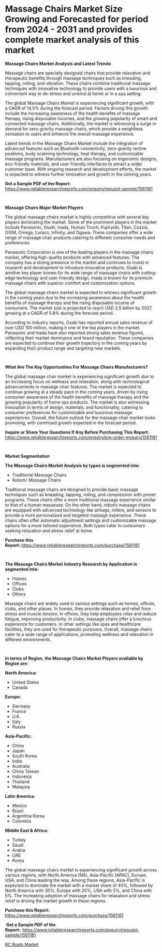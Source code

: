 <p><h1>Massage Chairs Market Size Growing and Forecasted for period from 2024 - 2031 and provides complete market analysis of this market</h1></p><p><strong>Massage Chairs Market Analysis and Latest Trends</strong></p>
<p><p>Massage chairs are specially designed chairs that provide relaxation and therapeutic benefits through massage techniques such as kneading, tapping, rolling, and vibration. These chairs combine traditional massage techniques with innovative technology to provide users with a luxurious and convenient way to de-stress and unwind at home or in a spa setting.</p><p>The global Massage Chairs Market is experiencing significant growth, with a CAGR of 14.5% during the forecast period. Factors driving this growth include the increasing awareness of the health benefits of massage therapy, rising disposable incomes, and the growing popularity of smart and connected massage chairs. Additionally, the market is witnessing a surge in demand for zero-gravity massage chairs, which provide a weightless sensation to users and enhance the overall massage experience.</p><p>Latest trends in the Massage Chairs Market include the integration of advanced features such as Bluetooth connectivity, zero-gravity recline positions, body scanning technology, heat therapy, and customizable massage programs. Manufacturers are also focusing on ergonomic designs, eco-friendly materials, and user-friendly interfaces to attract a wider customer base. With ongoing research and development efforts, the market is expected to witness further innovation and growth in the coming years.</p></p>
<p><strong>Get a Sample PDF of the Report:&nbsp;</strong> <a href="https://www.reliableresearchreports.com/enquiry/request-sample/1561181">https://www.reliableresearchreports.com/enquiry/request-sample/1561181</a></p>
<p>&nbsp;</p>
<p><strong>Massage Chairs Major Market Players</strong></p>
<p><p>The global massage chairs market is highly competitive with several key players dominating the market. Some of the prominent players in the market include Panasonic, Osaki, Inada, Human Touch, Fujiiryoki, Titan, Cozzia, OSIM, Omega, Luraco, Infinity, and Ogawa. These companies offer a wide range of massage chair products catering to different consumer needs and preferences.</p><p>Panasonic Corporation is one of the leading players in the massage chairs market, offering high-quality products with advanced features. The company has a strong presence in the market and continues to invest in research and development to introduce innovative products. Osaki is another key player known for its wide range of massage chairs with cutting-edge technology and user-friendly design. Inada is known for its premium massage chairs with superior comfort and customization options.</p><p>The global massage chairs market is expected to witness significant growth in the coming years due to the increasing awareness about the health benefits of massage therapy and the rising disposable income of consumers. The market size is projected to reach USD 2.5 billion by 2027, growing at a CAGR of 5.8% during the forecast period.</p><p>According to industry reports, Osaki has reported annual sales revenue of over USD 100 million, making it one of the top players in the market. Panasonic and Inada have also reported strong sales revenue figures, reflecting their market dominance and brand reputation. These companies are expected to continue their growth trajectory in the coming years by expanding their product range and targeting new markets.</p></p>
<p>&nbsp;</p>
<p><strong>What Are The Key Opportunities For Massage Chairs Manufacturers?</strong></p>
<p><p>The global massage chair market is experiencing significant growth due to an increasing focus on wellness and relaxation, along with technological advancements in massage chair features. The market is expected to continue growing at a steady pace in the coming years, driven by rising consumer awareness of the health benefits of massage therapy and the growing popularity of home spa products. The market is also witnessing innovation in terms of design, materials, and functionality, catering to consumer preferences for customizable and luxurious massage experiences. Overall, the future outlook for the massage chair market looks promising, with continued growth expected in the forecast period.</p></p>
<p><strong>Inquire or Share Your Questions If Any Before Purchasing This Report:</strong> <a href="https://www.reliableresearchreports.com/enquiry/pre-order-enquiry/1561181">https://www.reliableresearchreports.com/enquiry/pre-order-enquiry/1561181</a></p>
<p>&nbsp;</p>
<p><strong>Market Segmentation</strong></p>
<p><strong>The Massage Chairs Market Analysis by types is segmented into:</strong></p>
<p><ul><li>Traditional Massage Chairs</li><li>Robotic Massage Chairs</li></ul></p>
<p><p>Traditional massage chairs are designed to provide basic massage techniques such as kneading, tapping, rolling, and compression with preset programs. These chairs offer a more traditional massage experience similar to that of a human masseuse. On the other hand, robotic massage chairs are equipped with advanced technology like airbags, rollers, and sensors to provide a more personalized and targeted massage experience. These chairs often offer automatic adjustment settings and customizable massage options for a more tailored experience. Both types cater to consumers seeking relaxation and stress relief at home.</p></p>
<p><strong>Purchase this Report:&nbsp;</strong><a href="https://www.reliableresearchreports.com/purchase/1561181">https://www.reliableresearchreports.com/purchase/1561181</a></p>
<p>&nbsp;</p>
<p><strong>The Massage Chairs Market Industry Research by Application is segmented into:</strong></p>
<p><ul><li>Homes</li><li>Offices</li><li>Clubs</li><li>Others</li></ul></p>
<p><p>Massage chairs are widely used in various settings such as homes, offices, clubs, and other places. In homes, they provide relaxation and relief from stress and muscle tension. In offices, they help employees relax and reduce fatigue, improving productivity. In clubs, massage chairs offer a luxurious experience for customers. In other settings like spas and healthcare facilities, they are used for therapeutic purposes. Overall, massage chairs cater to a wide range of applications, promoting wellness and relaxation in different environments.</p></p>
<p>&nbsp;</p>
<p><strong>In terms of Region, the Massage Chairs Market Players available by Region are:</strong></p>
<p>
    <p> <strong> North America: </strong>
        <ul>
            <li>United States</li>
            <li>Canada</li>
        </ul>
        </p> 
    <p> <strong> Europe: </strong>
        <ul>
            <li>Germany</li>
            <li>France</li>
            <li>U.K.</li>
            <li>Italy</li>
            <li>Russia</li>
        </ul>
        </p> 
    <p> <strong> Asia-Pacific: </strong>
        <ul>
            <li>China</li>
            <li>Japan</li>
            <li>South Korea</li>
            <li>India</li>
            <li>Australia</li>
            <li>China Taiwan</li>
            <li>Indonesia</li>
            <li>Thailand</li>
            <li>Malaysia</li>
        </ul>
        </p> 
    <p> <strong> Latin America: </strong>
        <ul>
            <li>Mexico</li>
            <li>Brazil</li>
            <li>Argentina Korea</li>
            <li>Colombia</li>
        </ul>
        </p> 
    <p> <strong> Middle East & Africa: </strong>
        <ul>
            <li>Turkey</li>
            <li>Saudi</li>
            <li>Arabia</li>
            <li>UAE</li>
            <li>Korea</li>
        </ul>
    </p>
    </p>
<p><p>The global massage chairs market is experiencing significant growth across various regions, with North America (NA), Asia-Pacific (APAC), Europe, USA, and China leading the way. Among these regions, Asia-Pacific is expected to dominate the market with a market share of 40%, followed by North America with 30%, Europe with 20%, USA with 5%, and China with 5%. The increasing adoption of massage chairs for relaxation and stress relief is driving the market growth in these regions.</p></p>
<p><strong>Purchase this Report: </strong><a href="https://www.reliableresearchreports.com/purchase/1561181">https://www.reliableresearchreports.com/purchase/1561181</a></p>
<p>&nbsp;<strong>Get a Sample PDF of the Report:&nbsp;&nbsp;</strong><a href="https://www.reliableresearchreports.com/enquiry/request-sample/1561181">https://www.reliableresearchreports.com/enquiry/request-sample/1561181</a></p>
<p><strong></strong></p>
<p><p><a href="https://adventurous-uranium-ef9.notion.site/RC-Boats-Market-Size-Share-Trends-Analysis-Report-By-Application-Regional-Outlook-Competitive-S-fad77301ee8e416781fa1b7ae39c3e5d">RC Boats Market</a></p></p>